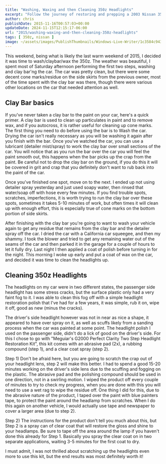```yaml
---
title: "Washing, Waxing and then Cleaning 350z Headlights"
excerpt: "Follow the journey of restoring and prepping a 2003 Nissan 350z for competitve autocrossing in SCCA's STU class. Stay tuned for updates."
author: chris
publishDate: 2015-11-16T00:57:03+00:00
updateDate: 2024-11-15T12:15:17-06:00
url: "2015/washing-waxing-and-then-cleaning-350z-headlights"
tags: [ 350z, nissan ]
image: ~/assets/images/PublishThumbnails/Windows-Live-Writer/1c3584c943ab_12BEC/Headlight-progress_2.jpg
---
```


This weekend, being what is likely the last warm weekend of 2015, I decided it was time to wash/claybar/wax the 350z. The weather was beautiful, I spent most of Saturday afternoon performing the first two steps, washing and clay bar'ng the car. The car was pretty clean, but there were some decent cone marks/residue on the side skirts from the previous owner, most of the time spent with the clay bar was there, though there were various other locations on the car that needed attention as well.

## Clay Bar basics 

If you've never taken a clay bar to the paint on your car, here's a quick primer. A clay bar is used to clean up particulates in paint and to remove wax, and if you autocross, it is rather useful for cleaning up cone marks. The first thing you need to do before using the bar is to Wash the car. Drying the car isn't really necessary as you will be washing it again after you finish with the bar. Once you've watched the car, you can use a lubricant (detailer mist/spray) to work the clay bar over small sections of the car. You will notice that as you run the bar over the car you will feel the paint smooth out, this happens when the bar picks up the crap from the paint. Be careful not to drop the clay bar on the ground, if you do this it will be covered in grit and crap that you definitely don't want to rub back into the paint of the car.

Once you've finished one spot, move on to the next. I ended up not using detailer spray yesterday and just used soapy water, then rinsed that water/soap off with hose every few minutes. If you find trouble spots, scratches, imperfections, it is worth trying to run the clay bar over these spots, sometimes it takes 5-10 minutes of work, but often times it will clean up with enough effort, this is especially true of cone marks on the bottom portion of side skirts.

After finishing with the clay bar you're going to want to wash your vehicle again to get any residue that remains from the clay bar and the detailer spray off the car. I dried the car with a California car squeegee, and then my shammy. I took the blower and tried to get any remaining water out of the seams of the car and then parked it in the garage for a couple of hours to let it fully dry. Last night I then applied a coat of polish before turning in for the night. This morning I woke up early and put a coat of wax on the car, and decided it was time to clean the headlights up.

## Cleaning 350z Headlights

The headlights on my car were in two different states, the passenger side headlight has some stress cracks, but the surface plastic only had a very faint fog to it. I was able to clean this fog off with a simple headlight restoration polish that I've had for a few years, it was simple, rub it on, wipe it off, good as new (minus the cracks). 

The driver's side headlight however was not in near as nice a shape, it appeared to have over spray on it, as well as scuffs likely from a sanding process when the car was painted at some point. The headlight polish I used on the passenger side, didn't do a lick of good on the driver's side. For this I chose to go with "Meguiar's G2000 Perfect Clarity Two Step Headlight Restoration Kit", this kit comes with an abrasive pad (2x), a rubbing compound (step 1), and a clear coat spray (step 2).

Step 1) Don't be afraid here, but you are going to scratch the crap out of your headlight lens, step 2 will make this better. I had to spend a good 15-20 minutes working on the driver's side lens due to the scuffing and fogging on the plastic. The abrasive pad and the polishing compound should be used in one direction, not in a swirling motion. I wiped the product off every couple of minutes to try to check my progress, when you are done with this you will need to use a wet rag to wipe the residue off. One thing I did for this, due to the abrasive nature of the product, I taped over the paint with blue painters tape, to protect the paint around the headlamp from scratches. When I do this again on another vehicle, I would actually use tape and newspaper to cover a larger area (due to step 2).

Step 2) The instructions for the product don't tell you much about this, but Step 2 is a spray can of clear coat that will restore the gloss and shine to your headlamps. Be sure to tape off the area around the lamp if you haven't done this already for Step 1. Basically you spray the clear coat on in two separate applications, waiting 3-5 minutes for the first coat to dry.

I must admit, I was not thrilled about scratching up the headlights even more to use this kit, but the end results was most definitely worth it!

